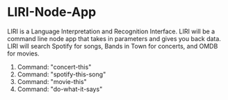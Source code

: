 # LIRI-Node-App
LIRI is a Language Interpretation and Recognition Interface. LIRI will be a command line node app that takes in parameters and gives you back data. LIRI will search Spotify for songs, Bands in Town for concerts, and OMDB for movies.

1. Command: "concert-this"
2. Command: "spotify-this-song"
3. Command: "movie-this"
4. Command: "do-what-it-says"